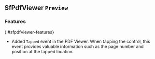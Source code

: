 ## SfPdfViewer `Preview`

### Features
{:#sfpdfviewer-features}

* Added `Tapped` event in the PDF Viewer. When tapping the control, this event provides valuable information such as the page number and position at the tapped location.
